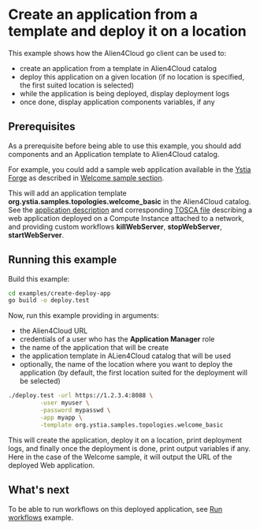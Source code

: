 # Create an application from a template and deploy it on a location

This example shows how the Alien4Cloud go client can be used to:
* create an application from a template in Alien4Cloud catalog
* deploy this application on a given location (if no location is specified, the first suited location is selected)
* while the application is being deployed, display deployment logs
* once done, display application components variables, if any

## Prerequisites

As a prerequisite before being able to use this example, you should add components
and an Application template to Alien4Cloud catalog.

For example, you could add a sample web application available in the [Ystia Forge](https://github.com/ystia/forge/blob/develop/org/ystia/README.rst)
as described in [Welcome sample section](https://github.com/ystia/forge/blob/develop/org/ystia/README.rst#welcome-sample).

This will add an application template **org.ystia.samples.topologies.welcome_basic** in the Alien4Cloud catalog.
See the [application description](https://github.com/ystia/forge/blob/develop/org/ystia/samples/topologies/welcome_basic/README.rst)
and corresponding [TOSCA file](https://github.com/ystia/forge/blob/develop/org/ystia/samples/topologies/welcome_basic/types.yml)
describing a web application deployed on a Compute Instance attached to a network,
and providing custom workflows **killWebServer**, **stopWebServer**, **startWebServer**.

## Running this example

Build this example:

```bash
cd examples/create-deploy-app
go build -o deploy.test
```

Now, run this example providing in arguments:
* the Alien4Cloud URL
* credentials of a user who has the **Application Manager** role 
* the name of the application that will be create
* the application template in ALien4Cloud catalog that will be used
* optionally, the name of the location where you want to deploy the application
  (by default, the first location suited for the deployment will be selected)

```bash
./deploy.test -url https://1.2.3.4:8088 \
         -user myuser \
         -password mypasswd \
         -app myapp \
         -template org.ystia.samples.topologies.welcome_basic
```

This will create the application, deploy it on a location, print deployment logs,
and finally once the deployment is done, print output variables if any.
Here in the case of the Welcome sample, it will output the URL of the deployed Web application.

## What's next

To be able to run workflows on this deployed application, see [Run workflows](../run-workflow/README.md) example.
